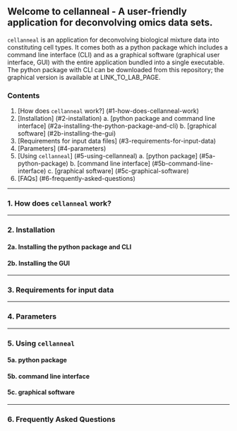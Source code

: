 ## Welcome to cellanneal - A user-friendly application for deconvolving omics data sets.

`cellanneal` is an application for deconvolving biological mixture data into constituting cell types. It comes both as a python package which includes a command line interface (CLI) and as a graphical software (graphical user interface, GUI) with the entire application bundled into a single executable. The python package with CLI can be downloaded from this repository; the graphical version is available at LINK_TO_LAB_PAGE.

### Contents
1. [How does `cellanneal` work?] (#1-how-does-cellanneal-work)
2. [Installation] (#2-installation)
    a. [python package and command line interface] (#2a-installing-the-python-package-and-cli)
    b. [graphical software] (#2b-installing-the-gui)
3. [Requirements for input data files] (#3-requirements-for-input-data)
4. [Parameters] (#4-parameters)
5. [Using `cellanneal`] (#5-using-cellanneal)
    a. [python package] (#5a-python-package)
    b. [command line interface] (#5b-command-line-interface)
    c. [graphical software] (#5c-graphical-software)
6. [FAQs] (#6-frequently-asked-questions)


***

### 1. How does `cellanneal` work?

***

### 2. Installation

#### 2a. Installing the python package and CLI

#### 2b. Installing the GUI

***

### 3. Requirements for input data

***

### 4. Parameters

***

### 5. Using `cellanneal`

#### 5a. python package

#### 5b. command line interface

#### 5c. graphical software

***

### 6. Frequently Asked Questions
